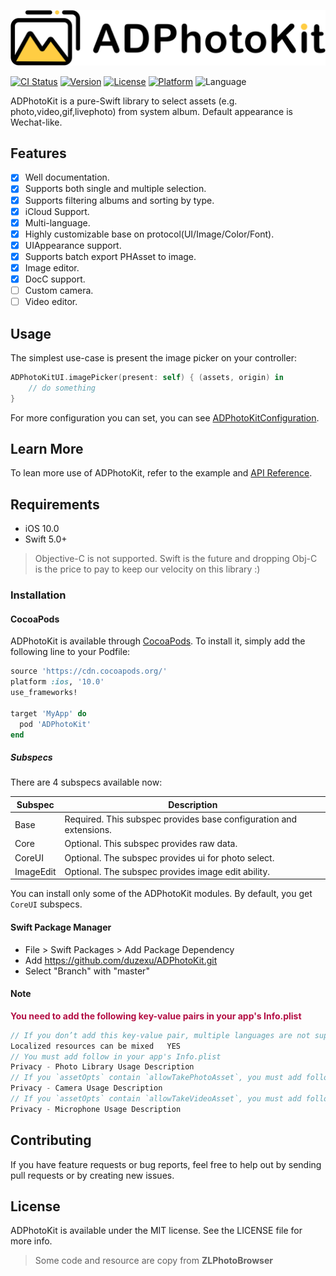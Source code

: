 ![logo](./ADPhotoKit/ADPhotoKit.docc/Resources/logo@3x.png)

[![CI Status](https://img.shields.io/travis/zexu007@qq.com/ADPhotoKit.svg?style=flat)](https://travis-ci.org/zexu007@qq.com/ADPhotoKit)
[![Version](https://img.shields.io/cocoapods/v/ADPhotoKit.svg?style=flat)](https://cocoapods.org/pods/ADPhotoKit)
[![License](https://img.shields.io/cocoapods/l/ADPhotoKit.svg?style=flat)](https://cocoapods.org/pods/ADPhotoKit)
[![Platform](https://img.shields.io/cocoapods/p/ADPhotoKit.svg?style=flat)](https://cocoapods.org/pods/ADPhotoKit)
![Language](https://img.shields.io/badge/Language-%20Swift%20-E57141.svg)

ADPhotoKit is a pure-Swift library to select assets (e.g. photo,video,gif,livephoto) from system album. Default appearance is Wechat-like.

## Features

* [x] Well documentation.
* [x] Supports both single and multiple selection.
* [x] Supports filtering albums and sorting by type.
* [x] iCloud Support.
* [x] Multi-language.
* [x] Highly customizable base on protocol(UI/Image/Color/Font).
* [x] UIAppearance support.
* [x] Supports batch export PHAsset to image.
* [x] Image editor.
* [x] DocC support.
* [ ] Custom camera.
* [ ] Video editor.

## Usage

The simplest use-case is present the image picker on your controller:

```swift
ADPhotoKitUI.imagePicker(present: self) { (assets, origin) in
    // do something
}
```

For more configuration you can set, you can see [ADPhotoKitConfiguration](./ADPhotoKit/Classes/Core/ADPhotoKitConfiguration.swift).

## Learn More

To lean more use of ADPhotoKit, refer to the example and [API Reference](https://duzexu.github.io/ADPhotoKit/).

## Requirements

* iOS 10.0
* Swift 5.0+

> Objective-C is not supported. Swift is the future and dropping Obj-C is the price to pay to keep our velocity on this library :)

### Installation

#### CocoaPods

ADPhotoKit is available through [CocoaPods](https://cocoapods.org). To install
it, simply add the following line to your Podfile:

```ruby
source 'https://cdn.cocoapods.org/'
platform :ios, '10.0'
use_frameworks!

target 'MyApp' do
  pod 'ADPhotoKit'
end
```

##### Subspecs

There are 4 subspecs available now:

| Subspec | Description |
|---|---|
| Base | Required. This subspec provides base configuration and extensions. |
| Core | Optional. This subspec provides raw data. |
| CoreUI | Optional. The subspec provides ui for photo select. |
| ImageEdit | Optional. The subspec provides image edit ability. |

You can install only some of the ADPhotoKit modules. By default, you get `CoreUI` subspecs.

#### Swift Package Manager

* File > Swift Packages > Add Package Dependency
* Add https://github.com/duzexu/ADPhotoKit.git
* Select "Branch" with "master"

#### Note

<font color=#B30E44>**You need to add the following key-value pairs in your app's Info.plist**</font>

```swift
// If you don’t add this key-value pair, multiple languages are not supported, and the system PhotoKitUI language defaults to English
Localized resources can be mixed   YES
// You must add follow in your app's Info.plist
Privacy - Photo Library Usage Description
// If you `assetOpts` contain `allowTakePhotoAsset`, you must add follow
Privacy - Camera Usage Description
// If you `assetOpts` contain `allowTakeVideoAsset`, you must add follow
Privacy - Microphone Usage Description
```

## Contributing

If you have feature requests or bug reports, feel free to help out by sending pull requests or by creating new issues.

## License

ADPhotoKit is available under the MIT license. See the LICENSE file for more info.

> Some code and resource are copy from **ZLPhotoBrowser**
